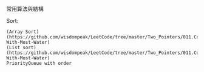 常用算法與結構

Sort:

	(Array Sort) (https://github.com/wisdompeak/LeetCode/tree/master/Two_Pointers/011.Container-With-Most-Water)
	(List sort) (https://github.com/wisdompeak/LeetCode/tree/master/Two_Pointers/011.Container-With-Most-Water)
	PriorityQueue with order

